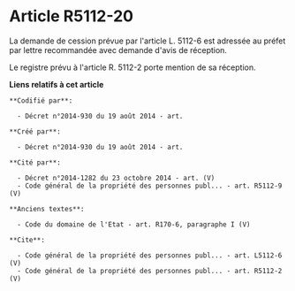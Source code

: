 # Article R5112-20

La demande de cession prévue par l'article L. 5112-6 est adressée au préfet par lettre recommandée avec demande d'avis de
réception. 

Le registre prévu à l'article R. 5112-2 porte mention de sa réception.

**Liens relatifs à cet article**

	**Codifié par**:

	  - Décret n°2014-930 du 19 août 2014 - art.

	**Créé par**:

	  - Décret n°2014-930 du 19 août 2014 - art.

	**Cité par**:

	  - Décret n°2014-1282 du 23 octobre 2014 - art. (V)
	  - Code général de la propriété des personnes publ... - art. R5112-9 (V)

	**Anciens textes**:

	  - Code du domaine de l'Etat - art. R170-6, paragraphe I (V)

	**Cite**:

	  - Code général de la propriété des personnes publ... - art. L5112-6 (V)
	  - Code général de la propriété des personnes publ... - art. R5112-2 (V)

